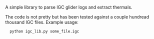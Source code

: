 A simple library to parse IGC glider logs and extract thermals.

The code is not pretty but has been tested against a couple hundread
thousand IGC files. Example usage:

```
  python igc_lib.py some_file.igc
```
